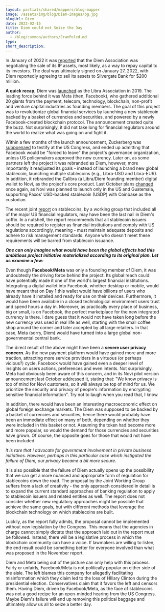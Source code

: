 ```yaml
---
layout: partials/shared/mappers/blog-mapper
image: /assets/img/blog/Diem-images/bg.jpg
blogUrl: Diem
date: 2022-02-15
title: Diem could not Seize the Day
author:
  - /blog/common/authors/EranPeled.md
type:
short_description: 
---
```

In January of 2022 it was [reported](https://www.bloomberg.com/news/articles/2022-01-25/zuckerberg-s-stablecoin-ambitions-unravel-with-diem-sale-talks?sref=gni836kR) that the Diem Association was negotiating the sale of its IP assets, most likely, as a way to repay capital to its investors. The deal was ultimately signed on January 27, 2022, with Diem reportedly agreeing to sell its assets to Silvergate Bank for $200 million.

**A quick recap**, Diem was [launched](https://www.theguardian.com/technology/2019/jun/18/libra-facebook-cryptocurrency-new-digital-money-transactions) as the Libra Association in 2019. The leading force behind it was Meta (then, Facebook), who gathered additional 20 giants from the payment, telecom, technology, blockchain, non-profit and venture capital industries as founding members. The goal of this project was to revolutionize global financial services by launching a new stablecoin backed by a basket of currencies and securities, and powered by a newly Facebook-created blockchain protocol. The announcement created quite the buzz. Not surprisingly, it did not take long for financial regulators around the world to realize what was going on and fight it.

Within a few months of the launch announcement, Zuckerberg was [subpoenaed](https://edition.cnn.com/2019/10/23/tech/mark-zuckerberg-facebook-libra-hearing/index.html) to testify at the US Congress, and ended up admitting that Facebook would be "forced to leave" the project's governance organization, unless US policymakers approved the new currency. Later on, as some partners left the project it was rebranded as Diem, however, more importantly it readjusted its goals - instead of launching a brand new global stablecoin, launching multiple stablecoins (e.g., Libra-USD and Libra-EUR). In addition, it rebranded the Calibra (a Libra/Diem founding member) digital wallet to Novi, as the project's core product. Last October plans [changed](https://techcrunch.com/2021/10/19/facebook-scales-back-its-crypto-ambitions-once-again/) once again, as Novi was planned to launch only in the US and Guatemala, supporting Paxos' USD-backed stablecoin (USDP) with Coinbase as the custodian.

The recent joint [report](https://home.treasury.gov/news/press-releases/jy0454) on stablecoins, by a working group that included all of the major US financial regulators, may have been the last nail in Diem's coffin. In a nutshell, the report recommends that all stablecoin issuers should be required to register as financial institutions and comply with US regulations accordingly, meaning - must maintain adequate deposits and adhere to risk management standards. Anyone who doesn't meet these requirements will be barred from stablecoin issuance.

***One can only imagine what would have been the global effects had this ambitious project initiative materialized according to its original plan. Let us examine a few:***

Even though **Facebook/Meta** was only a founding member of Diem, it was undoubtedly the driving force behind the project. Its global reach could have potentially made it one of the world's largest financial institutions. Integrating a digital wallet into Facebook, whether desktop or mobile, would have meant that on Day 1 this wallet would have billions of users who already have it installed and ready for use on their devices. Furthermore, it would have been available in a closed technological environment users trust and spend hours a day in. Moreover, as practically every place of business, big or small, is on Facebook, the perfect marketplace for the new integrated currency is there. I dare guess that it would not have taken long before the new currency was used in real life as well, starting with the small coffee shop around the corner and later accepted by all large retailers. In that case, Meta (sorry, Diem) would have turned into a large global non-governmental central bank.

The direct result of the above might have been a **severe user privacy concern**. As the new payment platform would have gained more and more traction, attracting more service providers in a virtuous (or perhaps vicious?) cycle, Facebook would have gained even a deeper level of insights on users actions, preferences and even intents. Not surprisingly, Meta had obviously been aware of this concern, and in its Novi pilot version announcement last October [addressed](https://www.novi.com/news/pilot-version-of-novi-now-available/) it, stating that: "We know privacy is top of mind for Novi customers, so it will always be top of mind for us. We prioritize the security and privacy of people's information by encrypting sensitive financial information". Try not to laugh when you read that, I know.

In addition, there would have been an interesting macroeconomic effect on global foreign exchange markets. The Diem was supposed to be backed by a basket of currencies and securities, hence there would probably have been an immediate effect on many of both, depending on whether they were included in this basket or not. Assuming the token had become more and more popular, so would the demand for those currencies and securities have grown. Of course, the opposite goes for those that would not have been included.

*It is rare that I advocate for government involvement in private business initiatives. However, perhaps in this particular case which instigated the failure of Diem, our privacy became a bit more secure.*

It is also possible that the failure of Diem actually opens up the possibility that we can get a more nuanced and appropriate form of regulation for stablecoins down the road. The proposal by the Joint Working Group suffers from a lack of creativity - the only approach considered in detail is to expand the current standard approaches of banking regulation to apply to stablecoin issuers and related entities as well. The report does not consider whether new regulatory approaches might be possible that achieve the same goals, but with different methods that leverage the blockchain technology on which stablecoins are built.

Luckily, as the report fully admits, the proposal cannot be implemented without new legislation by the Congress. This means that the agencies in charge cannot simply dictate that the approach laid out in the report must be followed. Instead, there will be a legislative process in which the blockchain community can have a voice. If lawmakers are willing to listen, the end result could be something better for everyone involved than what was proposed in the November report.

Diem and Meta being out of the picture can only help with this process. Fairly or unfairly, Facebook/Meta is not politically popular on either side of the aisle. The left blames this company for allegedly facilitating misinformation which they claim led to the loss of HIllary Clinton during the presidential election. Conservatives claim that it favors the left and censors them. Having Diem, driven by Facebook/Meta, as the face of stablecoins was not a good recipe for an open-minded hearing from the US Congress. Maybe Diem's failure will end up removing this political baggage and ultimately allow us all to seize a better day.
